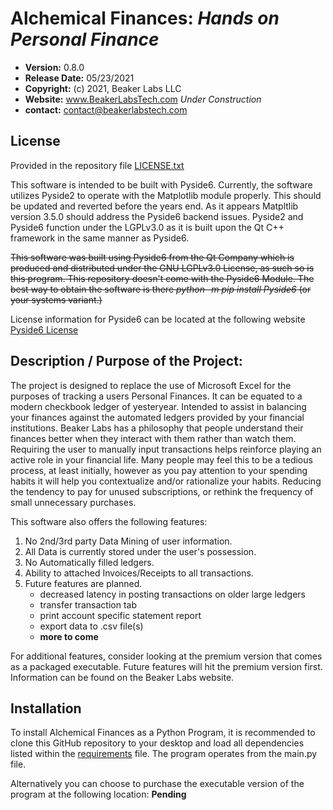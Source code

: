 **Alchemical Finances: _Hands on Personal Finance_**
==============================================
* **Version:** 0.8.0
* **Release Date:** 05/23/2021
* **Copyright:** (c) 2021, Beaker Labs LLC
* **Website:** www.BeakerLabsTech.com _Under Construction_
* **contact:** contact@beakerlabstech.com

License
-------
Provided in the repository file [LICENSE.txt](LICENSE.txt)

This software is intended to be built with Pyside6. Currently, the software utilizes Pyside2 to operate with the Matplotlib module properly. This should be updated and reverted before the years end. As it appears Matpltlib version 3.5.0
should address the Pyside6 backend issues. Pyside2 and Pyside6 function under the LGPLv3.0 as it is built upon the Qt C++ framework in the same manner as Pyside6.

~~This software was built using Pyside6 from the Qt Company which is produced and distributed under the GNU LGPLv3.0 License, as such so is this program. This repository doesn't come with the Pyside6 Module. The best way
to obtain the software is there _python -m pip install Pyside6_ (or your systems variant.)~~ 

License information for Pyside6 can be located at the following website [Pyside6 License](https://doc.qt.io/qtforpython/licenses.html)

Description / Purpose of the Project:
-------------------------------------
The project is designed to replace the use of Microsoft Excel for the purposes of tracking a users Personal Finances. It can be equated to a modern checkbook ledger of yesteryear. Intended to assist in balancing your finances
against the automated ledgers provided by your financial institutions. Beaker Labs has a philosophy that people understand their finances better when they interact with them rather than watch them. Requiring the user to manually
input transactions helps reinforce playing an active role in your financial life. Many people may feel this to be a tedious process, at least initially, however as you pay attention to your spending habits it will help you
contextualize and/or rationalize your habits. Reducing the tendency to pay for unused subscriptions, or rethink the frequency of small unnecessary purchases.

This software also offers the following features:

1. No 2nd/3rd party Data Mining of user information.
2. All Data is currently stored under the user's possession.
3. No Automatically filled ledgers.
4. Ability to attached Invoices/Receipts to all transactions.
5. Future features are planned.
    * decreased latency in posting transactions on older large ledgers
    * transfer transaction tab
    * print account specific statement report
    * export data to .csv file(s)
    * **more to come**

For additional features, consider looking at the premium version that comes as a packaged executable. Future features will hit the premium version first. Information can be found on the Beaker Labs website.

Installation
------------
To install Alchemical Finances as a Python Program, it is recommended to clone this GitHub repository to your desktop and load all dependencies listed within the [requirements](requirements.txt) file. The program operates from the
main.py file.

Alternatively you can choose to purchase the executable version of the program at the following location: **Pending**





